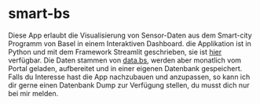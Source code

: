 # smart-bs
Diese App erlaubt die Visualisierung von Sensor-Daten aus dem Smart-city Programm von Basel in einem Interaktiven Dashboard. die Applikation ist in Python und mit dem Framework Streamlit geschrieben, sie ist [hier](https://smart-bs.herokuapp.com/) verfügbar. Die Daten stammen von [data.bs](https://data.bs.ch), werden aber monatlich vom Portal geladen, aufbereitet und in einer eigenen Datenbank gespeichert. Falls du Interesse hast die App nachzubauen und anzupassen, so kann ich dir gerne einen Datenbank Dump zur Verfügung stellen, du musst dich nur bei mir melden.
